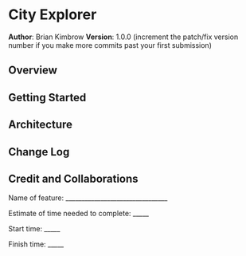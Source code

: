 # City Explorer

**Author**: Brian Kimbrow
**Version**: 1.0.0 (increment the patch/fix version number if you make more commits past your first submission)

## Overview


## Getting Started
<!-- What are the steps that a user must take in order to build this app on their own machine and get it running? -->

## Architecture


## Change Log

## Credit and Collaborations


Name of feature: ________________________________

Estimate of time needed to complete: _____

Start time: _____

Finish time: _____